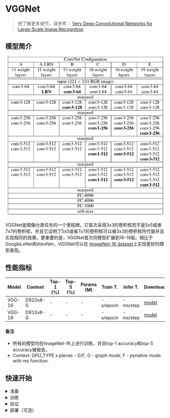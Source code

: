 # VGGNet
> 想了解更多细节，请参考： [Very Deep Convolutional Networks for Large-Scale Image Recognition](https://arxiv.org/abs/1409.1556)

## 模型简介

<div align=center>

![](vggnet.png)
</div>

VGGNet是图像分类任务的一个里程碑。它首次采用3x3的卷积核而不是5x5或者7x7的卷积核，并且它证明了5x5或者7x7的卷积核可以被3x3的卷积核所代替并且实现相同的效果。更重要的是，VGGNet首次将模型扩展到16-19层。相比于GoogleLeNet和AlexNet，VGGNet可以在 [ImageNet-1K dataset](https://www.image-net.org/download.php)上实现更好的模型表现。

## 性能指标

| Model           | Context   |  Top-1 (%)  | Top-5 (%)  |  Params (M)    | Train T. | Infer T. |  Download | Config | Log |
|-----------------|-----------|-------|-------|------------|-------|--------|---|--------|--------------|
| VGG-16  | D910x8-G | -     | -     | -       | -s/epoch | -ms/step | [model]() | [cfg]() | [log]() |
| VGG-19 | D910x8-G | -     | -     | -       | -s/epoch | -ms/step | [model]() | [cfg]() | [log]() | 


#### 备注

- 所有的模型均在ImageNet-1K上进行训练，并且top-1 accuracy和top-5 accuracy被报告。
- Context: GPU_TYPE x pieces - G/F, G - graph mode, F - pynative mode with ms function.  

## 快速开始

<details>
<summary>准备</summary>

#### 安装
请参考mindcv的[安装指示](https://github.com/mindspore-ecosystem/mindcv#installation) in MindCV.

#### 数据集准备
请下载[ImageNet-1K](htps://www.image-net.org/download.php)数据集用于训练和验证。
</details>

<details>
<summary>训练</summary>

- **超参数.** 可复现训练结果的配置设置存放在 `mindcv/configs/vgg`文件夹。例如，为了按照某个配置进行训练，你可以运行:

  ```shell
  # train VGG-19 on 8 GPUs
  mpirun -n 8 python train.py --config path/to/vgg/yaml/file --data_dir /path/to/imagenet
  ```

  注意GPU或者昇腾芯片的数量以及batch size都会影响复现结果。为了最大程度的复现结果，推荐采用相同显卡数量和相同batch size进行训练。

详细的参数可以参考[config.py](../../config.py)。
</details>

<details>
<summary>验证</summary>

- 为了验证模型，你可以使用`validate.py`。 这里有一个例子来验证VGG-19模型的精准度。

  ```shell
  python validate.py --config path/to/vgg/yaml/file --data_dir /path/to/imagenet --ckpt_path /path/to/vgg/file.ckpt
  ```

</details>


<details>
<summary>部署（可选）</summary>

请参考mindcv中的部署教程。 
</details>


